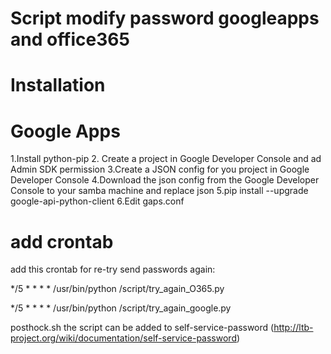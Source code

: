 Script modify password googleapps and office365
====

Installation
======

Google Apps
=========
1.Install python-pip
2. Create a project in Google Developer Console and ad Admin SDK permission
3.Create a JSON config for you project in Google Developer Console
4.Download the json config from the Google Developer Console to your samba machine and replace json
5.pip install --upgrade google-api-python-client
6.Edit gaps.conf 

add crontab
====
add this crontab for re-try send passwords again:

*/5 * * * * /usr/bin/python /script/try_again_O365.py

*/5 * * * * /usr/bin/python /script/try_again_google.py

posthock.sh the script can be added to self-service-password (http://ltb-project.org/wiki/documentation/self-service-password)

